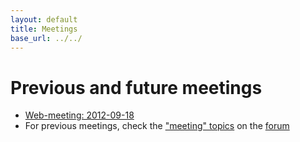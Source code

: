```yaml
---
layout: default
title: Meetings
base_url: ../../
---
```

# Previous and future meetings

* [Web-meeting: 2012-09-18](meetings/Web-meeting-2012-09-18.md)
* For previous meetings, check the ["meeting" topics](https://groups.google.com/forum/?fromgroups=#!tags/eiffel-web-framework/meeting) on the [forum](http://groups.google.com/group/eiffel-web-framework)
